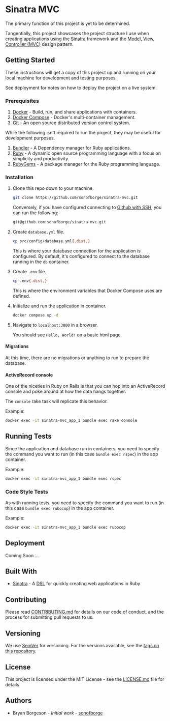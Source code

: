 # Sinatra MVC

The primary function of this project is yet to be determined.

Tangentially,
this project showcases the project structure I use when creating applications using the
[Sinatra](http://sinatrarb.com/)
framework and the [Model, View, Controller (MVC)](https://en.wikipedia.org/wiki/Model-view-controller)
design pattern.

## Getting Started

These instructions will get a copy of this project up and running on your local machine for development and testing
purposes.

See deployment for notes on how to deploy the project on a live system.

### Prerequisites

1.  [Docker](https://docs.docker.com/get-started/) - Build, run, and share applications with containers.
1.  [Docker Compose](https://docs.docker.com/compose/) - Docker's multi-container management.
1.  [Git](https://git-scm.com/) - An open source distributed version control system.

While the following isn't required to run the project,
they may be useful for development purposes.

1.  [Bundler](https://bundler.io/) - A Dependency manager for Ruby applications.
1.  [Ruby](https://www.ruby-lang.org/) - A dynamic open source programming language with a focus on simplicity and
    productivity.
1.  [RubyGems](https://rubygems.org/) - A package manager for the Ruby programming language.

### Installation

1.  Clone this repo down to your machine.

    ```sh
    git clone https://github.com/sonofborge/sinatra-mvc.git
    ```
    
    Conversely,
    if you have configured connecting to
    [Github with SSH](https://help.github.com/en/github/authenticating-to-github/connecting-to-github-with-ssh),
    you can run the following:
    
    ```sh
    git@github.com:sonofborge/sinatra-mvc.git
    ```

1.  Create `database.yml` file.

    ```sh
    cp src/config/database.yml{.dist,}
    ```
    
    This is where your database connection for the application is configured.
    By default,
    it's configured to connect to the database running in the `db` container.

1.  Create `.env` file.

    ```sh
    cp .env{.dist,}
    ```

    This is where the environment variables that Docker Compose uses are defined.

1.  Initialize and run the application in container.

    ```sh
    docker compose up -d
    ```
    
1.  Navigate to `localhost:3000` in a browser.

    You should see `Hello, World!` on a basic html page.

#### Migrations

At this time,
there are no migrations or anything to run to prepare the database.

#### ActiveRecord console

One of the niceties in Ruby on Rails is that you can hop into an ActiveRecord console and poke around at how the data
hangs together.

The `console` rake task will replicate this behavior.

Example:

```sh
docker exec -it sinatra-mvc_app_1 bundle exec rake console
```

## Running Tests

Since the application and database run in containers,
you need to specify the command you want to run
(in this case `bundle exec rspec`)
in the app container.

Example:

```sh
docker exec -it sinatra-mvc_app_1 bundle exec rspec
```

### Code Style Tests

As with running tests,
you need to specify the command you want to run
(in this case `bundle exec rubocop`)
in the app container.

Example:

```sh
docker exec -it sinatra-mvc_app_1 bundle exec rubocop
```

## Deployment

Coming Soon ...

## Built With

*   [Sinatra](http://sinatrarb.com/) - A [DSL](https://en.wikipedia.org/wiki/Domain-specific_language) for quickly
    creating web applications in Ruby

## Contributing

Please read [CONTRIBUTING.md](CONTRIBUTING.md) for details on our code of conduct,
and the process for submitting pull requests to us.

## Versioning

We use [SemVer](https://semver.org/) for versioning.
For the versions available,
see the
[tags on this repository](https://github.com/sonofborge/ruby_to-do-tracker/tags).

## License

This project is licensed under the MIT License - see the [LICENSE.md](LICENSE.md) file for details

## Authors

*   Bryan Borgeson - _Initial work_ - [sonofborge](https://github.com/sonofborge)
